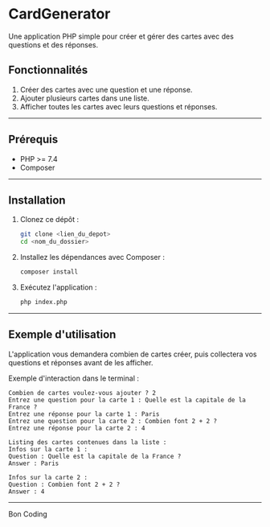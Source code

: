 # CardGenerator
Une application PHP simple pour créer et gérer des cartes avec des questions et des réponses.

## Fonctionnalités

1. Créer des cartes avec une question et une réponse.
2. Ajouter plusieurs cartes dans une liste.
3. Afficher toutes les cartes avec leurs questions et réponses.

---

## Prérequis

- PHP >= 7.4
- Composer

---

## Installation

1. Clonez ce dépôt :
   ```bash
   git clone <lien_du_depot>
   cd <nom_du_dossier>
   ```

2. Installez les dépendances avec Composer :
   ```bash
   composer install
   ```

3. Exécutez l'application :
   ```bash
   php index.php
   ```

---

## Exemple d'utilisation

L'application vous demandera combien de cartes créer, puis collectera vos questions et réponses avant de les afficher.

Exemple d'interaction dans le terminal :
```
Combien de cartes voulez-vous ajouter ? 2
Entrez une question pour la carte 1 : Quelle est la capitale de la France ?
Entrez une réponse pour la carte 1 : Paris
Entrez une question pour la carte 2 : Combien font 2 + 2 ?
Entrez une réponse pour la carte 2 : 4

Listing des cartes contenues dans la liste :
Infos sur la carte 1 :
Question : Quelle est la capitale de la France ?
Answer : Paris

Infos sur la carte 2 :
Question : Combien font 2 + 2 ?
Answer : 4
```

---

Bon Coding

